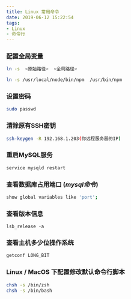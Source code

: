 ```yaml
---
title: Linux 常用命令
date: 2019-06-12 15:22:54
tags:
- Linux
- 命令行
---
```

<!--# Linux 常用命令-->

### 配置全局变量

```bash
ln -s  <原始路径>  <全局路径>

ln -s /usr/local/node/bin/npm  /usr/bin/npm
```



### 设置密码

```bash
sudo passwd
```



### 清除原有SSH密钥

```bash
ssh-keygen -R 192.168.1.203(你远程服务器的IP)
```



### 重启MySQL服务

```bash
service mysqld restart
```



### 查看数据库占用端口 (*mysql命令*)

```bash
show global variables like 'port';
```



### 查看版本信息

```
lsb_release -a
```



### 查看主机多少位操作系统

```bash
getconf LONG_BIT
```



### **Linux / MacOS** 下配置修改默认命令行脚本

```bash
chsh -s /bin/zsh
chsh -s /bin/bash
```


